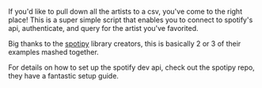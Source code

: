 If you'd like to pull down all the artists to a csv, you've come to the right place! This is a super simple script that enables you to connect to spotify's api, authenticate, and query for the artist you've favorited.

Big thanks to the [spotipy](https://github.com/spotipy-dev/spotipy) library creators, this is basically 2 or 3 of their examples mashed together.

For details on how to set up the spotify dev api, check out the spotipy repo, they have a fantastic setup guide.

